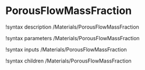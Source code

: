 # PorousFlowMassFraction

!syntax description /Materials/PorousFlowMassFraction

!syntax parameters /Materials/PorousFlowMassFraction

!syntax inputs /Materials/PorousFlowMassFraction

!syntax children /Materials/PorousFlowMassFraction
